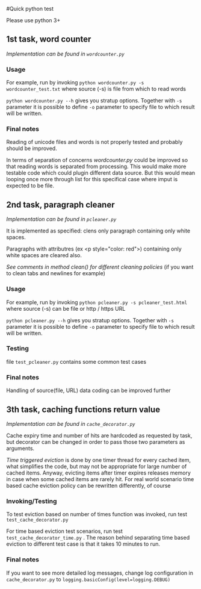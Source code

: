 #Quick python test

Please use python 3+

<h2> 1st task, word counter </h2>
<em>Implementation can be found in <code>wordcounter.py</code></em>
<h3>Usage</h3>
<p>For example, run by invoking
	<code>python wordcounter.py -s wordcounter_test.txt</code>
where source (-s) is file from which to read words</p>

<p><code>python wordcounter.py --h</code>
gives you stratup options. Together with <code>-s</code> parameter it is possible to define <code>-o</code> parameter to specify file to which result will be written.</p>

<h3>Final notes</h3>
<p>Reading of unicode files and words is not properly tested and probably should be improved.</p>
<p>In terms of separation of concerns <em>wordcounter.py</em> could be improved so that reading words is separated from processing. This would make more testable code which could plugin different data source. But this would mean looping once more through list for this specifical case where imput is expected to be file.</p>

<h2> 2nd task, paragraph cleaner </h2>
<em>Implementation can be found in <code>pcleaner.py</code></em>
<p>It is implemented as specified: clens only paragraph containing only white spaces.</p>
<p>Paragraphs with attributres (ex &lt;p style="color: red"&gt;) containing only white spaces are cleared also.</p>
<em>See comments in method clean() for different cleaning policies</em> (if you want to clean tabs and newlines for example)

<h3>Usage</h3>
<p>For example, run by invoking
	<code>python pcleaner.py -s pcleaner_test.html</code>
where source (-s) can be file or http / https URL</p>

<p><code>python pcleaner.py --h</code>
gives you stratup options. Together with <code>-s</code> parameter it is possible to define <code>-o</code> parameter to specify file to which result will be written.</p>

<h3>Testing</h3>
file <code>test_pcleaner.py</code> contains some common test cases

<h3>Final notes</h3>
Handling of source(file, URL) data coding can be improved further

<h2>3th task, caching functions return value</h2>
<em>Implementation can be found in <code>cache_decorator.py</code></em>
<p>Cache expiry time and number of hits are hardcoded as requested by task, but decorator can be changed in order to pass those two parameters as arguments.</p>
<p><em>Time triggered eviction</em> is done by one timer thread for every cached item, what simplifies the code, but may not be appropriate for large number of cached items. Anyway, evicting items after timer expires releases memory in case when some cached items are rarely hit. For real world scenario time based cache eviction policy can be rewritten differently, of course</p>

<h3>Invoking/Testing</h3>
<p>To test eviction based on number of times function was invoked, run test <code>test_cache_decorator.py</code></p>
<p>For time based eviction test scenarios, run test <code>test_cache_decorator_time.py</code> . The reason behind separating time based eviction to different test case is that it takes 10 minutes to run.</p>

<h3>Final notes</h3>
<p>If you want to see more detailed log messages, change log configuration in <code>cache_decorator.py</code> to <code>logging.basicConfig(level=logging.DEBUG)</code></p>